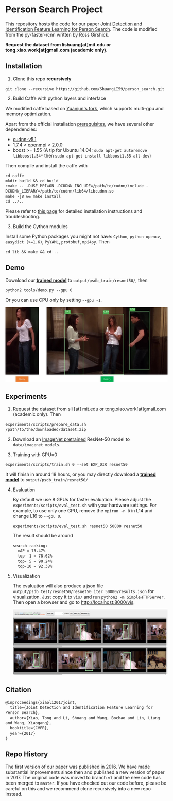 # Person Search Project

This repository hosts the code for our paper [Joint Detection and Identification Feature Learning for Person Search](https://arxiv.org/abs/1604.01850). The code is modified from the py-faster-rcnn written by Ross Girshick.

**Request the dataset from lishuang[at]mit.edu or tong.xiao.work[at]gmail.com (academic only).**

## Installation

1. Clone this repo **recursively**

  ```Shell
  git clone --recursive https://github.com/ShuangLI59/person_search.git
  ```

2. Build Caffe with python layers and interface

  We modified caffe based on [Yuanjun's fork](https://github.com/yjxiong/caffe/tree/mem), which supports multi-gpu and memory optimization.

  Apart from the official installation [prerequisites](http://caffe.berkeleyvision.org/installation.html), we have several other dependencies:

  - [cudnn-v5.1](https://developer.nvidia.com/cudnn)
  - 1.7.4 < [openmpi](https://www.open-mpi.org/) < 2.0.0
  - boost >= 1.55 (A tip for Ubuntu 14.04: `sudo apt-get autoremove libboost1.54*` then `sudo apt-get install libboost1.55-all-dev`)

  Then compile and install the caffe with
  ```Shell
  cd caffe
  mkdir build && cd build
  cmake .. -DUSE_MPI=ON -DCUDNN_INCLUDE=/path/to/cudnn/include -DCUDNN_LIBRARY=/path/to/cudnn/lib64/libcudnn.so
  make -j8 && make install
  cd ../..
  ```

  Please refer to [this page](https://github.com/yjxiong/caffe/tree/mem#usage) for detailed installation instructions and troubleshooting.

3. Build the Cython modules

  Install some Python packages you might not have: `Cython`, `python-opencv`, `easydict (>=1.6)`, `PyYAML`, `protobuf`, `mpi4py`. Then
  ```Shell
  cd lib && make && cd ..
  ```

## Demo

Download our [**trained model**](https://drive.google.com/open?id=0B67_d0rLRTQYbVFENlVjdXRSWVE) to `output/psdb_train/resnet50/`, then

```Shell
python2 tools/demo.py --gpu 0
```

Or you can use CPU only by setting ``--gpu -1``.

![Demo](demo.jpg "Demo")


## Experiments

1. Request the dataset from sli [at] mit.edu or tong.xiao.work[at]gmail.com (academic only). Then

  ```Shell
  experiments/scripts/prepare_data.sh /path/to/the/downloaded/dataset.zip
  ```

2. Download an [ImageNet pretrained](https://drive.google.com/open?id=0B67_d0rLRTQYUHFjU0pPSExhS1U) ResNet-50 model to `data/imagenet_models`.

3. Training with GPU=0

  ```Shell
  experiments/scripts/train.sh 0 --set EXP_DIR resnet50
  ```

  It will finish in around 18 hours, or you may directly download a [**trained model**](https://drive.google.com/open?id=0B67_d0rLRTQYbVFENlVjdXRSWVE) to `output/psdb_train/resnet50/`

4. Evaluation

    By default we use 8 GPUs for faster evaluation. Please adjust the `experiments/scripts/eval_test.sh` with your hardware settings. For example, to use only one GPU, remove the `mpirun -n 8` in L14 and change L16 to `--gpu 0`.

    ```Shell
    experiments/scripts/eval_test.sh resnet50 50000 resnet50
    ```

    The result should be around

    ```Shell
    search ranking:
      mAP = 75.47%
      top- 1 = 78.62%
      top- 5 = 90.24%
      top-10 = 92.38%
    ```

5. Visualization

    The evaluation will also produce a json file `output/psdb_test/resnet50/resnet50_iter_50000/results.json` for visualization. Just copy it to `vis/` and run `python2 -m SimpleHTTPServer`. Then open a browser and go to [http://localhost:8000/vis](http://localhost:8000/vis).

    ![Visualization Webpage](vis.jpg "Visualization Webpage")

## Citation

    @inproceedings{xiaoli2017joint,
      title={Joint Detection and Identification Feature Learning for Person Search},
      author={Xiao, Tong and Li, Shuang and Wang, Bochao and Lin, Liang and Wang, Xiaogang},
      booktitle={CVPR},
      year={2017}
    }

## Repo History

The first version of our paper was published in 2016. We have made substantial improvements since then and published a new version of paper in 2017. The original code was moved to branch `v1` and the new code has been merged to `master`. If you have checked out our code before, please be careful on this and we recommend clone recursively into a new repo instead.
